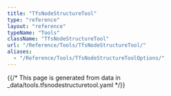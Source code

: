 ```yaml
---
title: "TfsNodeStructureTool"
type: "reference"
layout: "reference"
typeName: "Tools"
className: "TfsNodeStructureTool"
url: "/Reference/Tools/TfsNodeStructureTool/"
aliases:
  - "/Reference/Tools/TfsNodeStructureToolOptions/"
---
```


{{/* This page is generated from data in _data/tools.tfsnodestructuretool.yaml */}}
